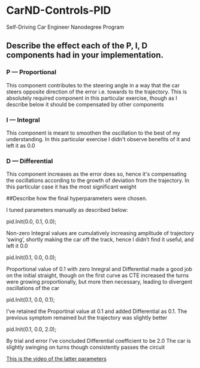 # CarND-Controls-PID
Self-Driving Car Engineer Nanodegree Program



## Describe the effect each of the P, I, D components had in your implementation.

### P — Proportional
This component contributes to the steering angle in a way that the car steers opposite direction of the error i.e. towards to the trajectory. This is absolutely required component in this particular exercise, though as I describe below it should be compensated by other components

### I — Integral
This component is meant to smoothen the oscillation to the best of my understanding. In this particular exercise I didn't observe benefits of it and left it as 0.0

### D — Differential
This component increases as the error does so, hence it's compensating the oscillations according to the growth of deviation from the trajectory. In this particular case it has the most significant weight


##Describe how the final hyperparameters were chosen.

I tuned parameters manually as described below:

pid.Init(0.0, 0.1, 0.0);

Non-zero Integral values are cumulatively increasing amplitude of trajectory ‘swing’, shortly making the car off the track, hence I didn’t find it useful, and left it 0.0

pid.Init(0.1, 0.0, 0.0);

Proportional value of 0.1 with zero Inregral and Differential made a good job on the initial straight, though on the first curve as CTE increased the turns were growing proportionally, but more then necessary, leading to divergent oscillations of the car

pid.Init(0.1, 0.0, 0.1);

I’ve retained the Proportinal value at 0.1 and added Differential as 0.1. The previous symptom remained but the trajectory was slightly better

pid.Init(0.1, 0.0, 2.0);

By trial and error I’ve concluded Differential coefficient to be 2.0
The car is slightly swinging on turns though consistently passes the circuit

[This is the video of the latter parameters](./pid480.mov)